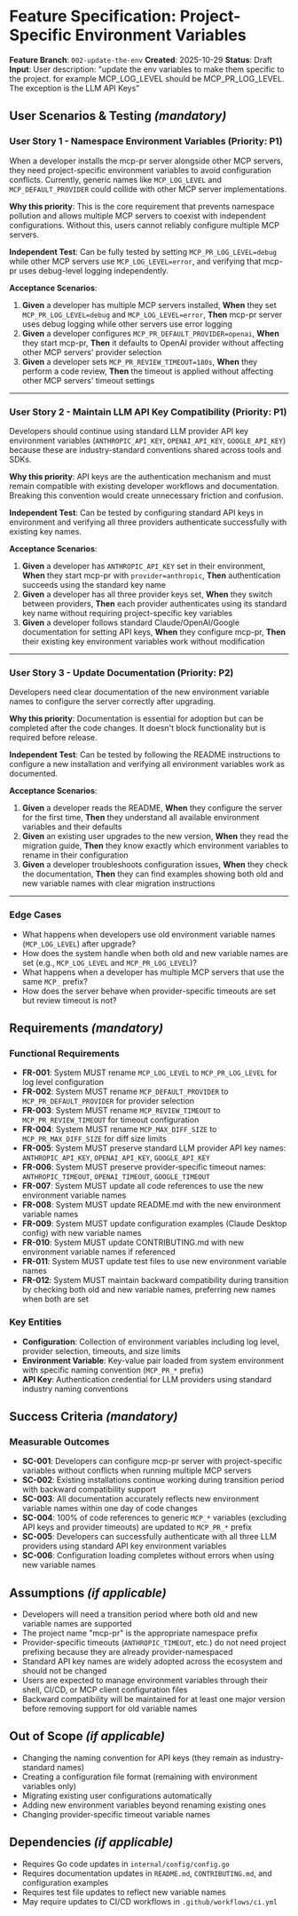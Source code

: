 # Feature Specification: Project-Specific Environment Variables

**Feature Branch**: `002-update-the-env`
**Created**: 2025-10-29
**Status**: Draft
**Input**: User description: "update the env variables to make them specific to the project. for example MCP_LOG_LEVEL should be MCP_PR_LOG_LEVEL. The exception is the LLM API Keys"

## User Scenarios & Testing *(mandatory)*

### User Story 1 - Namespace Environment Variables (Priority: P1)

When a developer installs the mcp-pr server alongside other MCP servers, they need project-specific environment variables to avoid configuration conflicts. Currently, generic names like `MCP_LOG_LEVEL` and `MCP_DEFAULT_PROVIDER` could collide with other MCP server implementations.

**Why this priority**: This is the core requirement that prevents namespace pollution and allows multiple MCP servers to coexist with independent configurations. Without this, users cannot reliably configure multiple MCP servers.

**Independent Test**: Can be fully tested by setting `MCP_PR_LOG_LEVEL=debug` while other MCP servers use `MCP_LOG_LEVEL=error`, and verifying that mcp-pr uses debug-level logging independently.

**Acceptance Scenarios**:

1. **Given** a developer has multiple MCP servers installed, **When** they set `MCP_PR_LOG_LEVEL=debug` and `MCP_LOG_LEVEL=error`, **Then** mcp-pr server uses debug logging while other servers use error logging
2. **Given** a developer configures `MCP_PR_DEFAULT_PROVIDER=openai`, **When** they start mcp-pr, **Then** it defaults to OpenAI provider without affecting other MCP servers' provider selection
3. **Given** a developer sets `MCP_PR_REVIEW_TIMEOUT=180s`, **When** they perform a code review, **Then** the timeout is applied without affecting other MCP servers' timeout settings

---

### User Story 2 - Maintain LLM API Key Compatibility (Priority: P1)

Developers should continue using standard LLM provider API key environment variables (`ANTHROPIC_API_KEY`, `OPENAI_API_KEY`, `GOOGLE_API_KEY`) because these are industry-standard conventions shared across tools and SDKs.

**Why this priority**: API keys are the authentication mechanism and must remain compatible with existing developer workflows and documentation. Breaking this convention would create unnecessary friction and confusion.

**Independent Test**: Can be tested by configuring standard API keys in environment and verifying all three providers authenticate successfully with existing key names.

**Acceptance Scenarios**:

1. **Given** a developer has `ANTHROPIC_API_KEY` set in their environment, **When** they start mcp-pr with `provider=anthropic`, **Then** authentication succeeds using the standard key name
2. **Given** a developer has all three provider keys set, **When** they switch between providers, **Then** each provider authenticates using its standard key name without requiring project-specific key variables
3. **Given** a developer follows standard Claude/OpenAI/Google documentation for setting API keys, **When** they configure mcp-pr, **Then** their existing key environment variables work without modification

---

### User Story 3 - Update Documentation (Priority: P2)

Developers need clear documentation of the new environment variable names to configure the server correctly after upgrading.

**Why this priority**: Documentation is essential for adoption but can be completed after the code changes. It doesn't block functionality but is required before release.

**Independent Test**: Can be tested by following the README instructions to configure a new installation and verifying all environment variables work as documented.

**Acceptance Scenarios**:

1. **Given** a developer reads the README, **When** they configure the server for the first time, **Then** they understand all available environment variables and their defaults
2. **Given** an existing user upgrades to the new version, **When** they read the migration guide, **Then** they know exactly which environment variables to rename in their configuration
3. **Given** a developer troubleshoots configuration issues, **When** they check the documentation, **Then** they can find examples showing both old and new variable names with clear migration instructions

---

### Edge Cases

- What happens when developers use old environment variable names (`MCP_LOG_LEVEL`) after upgrade?
- How does the system handle when both old and new variable names are set (e.g., `MCP_LOG_LEVEL` and `MCP_PR_LOG_LEVEL`)?
- What happens when a developer has multiple MCP servers that use the same `MCP_` prefix?
- How does the server behave when provider-specific timeouts are set but review timeout is not?

## Requirements *(mandatory)*

### Functional Requirements

- **FR-001**: System MUST rename `MCP_LOG_LEVEL` to `MCP_PR_LOG_LEVEL` for log level configuration
- **FR-002**: System MUST rename `MCP_DEFAULT_PROVIDER` to `MCP_PR_DEFAULT_PROVIDER` for provider selection
- **FR-003**: System MUST rename `MCP_REVIEW_TIMEOUT` to `MCP_PR_REVIEW_TIMEOUT` for timeout configuration
- **FR-004**: System MUST rename `MCP_MAX_DIFF_SIZE` to `MCP_PR_MAX_DIFF_SIZE` for diff size limits
- **FR-005**: System MUST preserve standard LLM provider API key names: `ANTHROPIC_API_KEY`, `OPENAI_API_KEY`, `GOOGLE_API_KEY`
- **FR-006**: System MUST preserve provider-specific timeout names: `ANTHROPIC_TIMEOUT`, `OPENAI_TIMEOUT`, `GOOGLE_TIMEOUT`
- **FR-007**: System MUST update all code references to use the new environment variable names
- **FR-008**: System MUST update README.md with the new environment variable names
- **FR-009**: System MUST update configuration examples (Claude Desktop config) with new variable names
- **FR-010**: System MUST update CONTRIBUTING.md with new environment variable names if referenced
- **FR-011**: System MUST update test files to use new environment variable names
- **FR-012**: System MUST maintain backward compatibility during transition by checking both old and new variable names, preferring new names when both are set

### Key Entities

- **Configuration**: Collection of environment variables including log level, provider selection, timeouts, and size limits
- **Environment Variable**: Key-value pair loaded from system environment with specific naming convention (`MCP_PR_*` prefix)
- **API Key**: Authentication credential for LLM providers using standard industry naming conventions

## Success Criteria *(mandatory)*

### Measurable Outcomes

- **SC-001**: Developers can configure mcp-pr server with project-specific variables without conflicts when running multiple MCP servers
- **SC-002**: Existing installations continue working during transition period with backward compatibility support
- **SC-003**: All documentation accurately reflects new environment variable names within one day of code changes
- **SC-004**: 100% of code references to generic `MCP_*` variables (excluding API keys and provider timeouts) are updated to `MCP_PR_*` prefix
- **SC-005**: Developers can successfully authenticate with all three LLM providers using standard API key environment variables
- **SC-006**: Configuration loading completes without errors when using new variable names

## Assumptions *(if applicable)*

- Developers will need a transition period where both old and new variable names are supported
- The project name "mcp-pr" is the appropriate namespace prefix
- Provider-specific timeouts (`ANTHROPIC_TIMEOUT`, etc.) do not need project prefixing because they are already provider-namespaced
- Standard API key names are widely adopted across the ecosystem and should not be changed
- Users are expected to manage environment variables through their shell, CI/CD, or MCP client configuration files
- Backward compatibility will be maintained for at least one major version before removing support for old variable names

## Out of Scope *(if applicable)*

- Changing the naming convention for API keys (they remain as industry-standard names)
- Creating a configuration file format (remaining with environment variables only)
- Migrating existing user configurations automatically
- Adding new environment variables beyond renaming existing ones
- Changing provider-specific timeout variable names

## Dependencies *(if applicable)*

- Requires Go code updates in `internal/config/config.go`
- Requires documentation updates in `README.md`, `CONTRIBUTING.md`, and configuration examples
- Requires test file updates to reflect new variable names
- May require updates to CI/CD workflows in `.github/workflows/ci.yml`

